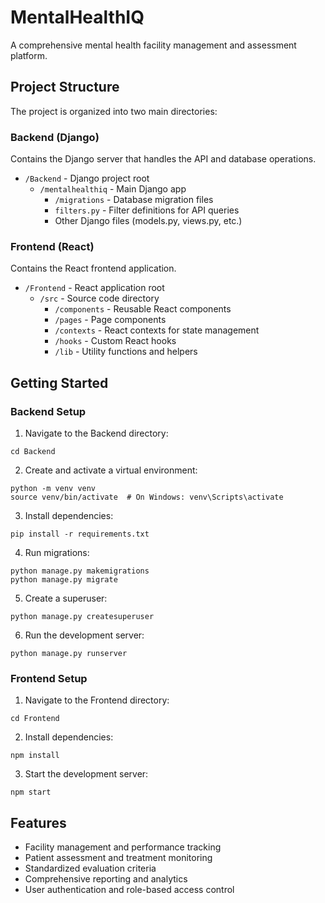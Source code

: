 
# MentalHealthIQ

A comprehensive mental health facility management and assessment platform.

## Project Structure

The project is organized into two main directories:

### Backend (Django)

Contains the Django server that handles the API and database operations.

- `/Backend` - Django project root
  - `/mentalhealthiq` - Main Django app
    - `/migrations` - Database migration files
    - `filters.py` - Filter definitions for API queries
    - Other Django files (models.py, views.py, etc.)

### Frontend (React)

Contains the React frontend application.

- `/Frontend` - React application root
  - `/src` - Source code directory
    - `/components` - Reusable React components
    - `/pages` - Page components
    - `/contexts` - React contexts for state management
    - `/hooks` - Custom React hooks
    - `/lib` - Utility functions and helpers

## Getting Started

### Backend Setup

1. Navigate to the Backend directory:
```
cd Backend
```

2. Create and activate a virtual environment:
```
python -m venv venv
source venv/bin/activate  # On Windows: venv\Scripts\activate
```

3. Install dependencies:
```
pip install -r requirements.txt
```

4. Run migrations:
```
python manage.py makemigrations
python manage.py migrate
```

5. Create a superuser:
```
python manage.py createsuperuser
```

6. Run the development server:
```
python manage.py runserver
```

### Frontend Setup

1. Navigate to the Frontend directory:
```
cd Frontend
```

2. Install dependencies:
```
npm install
```

3. Start the development server:
```
npm start
```

## Features

- Facility management and performance tracking
- Patient assessment and treatment monitoring
- Standardized evaluation criteria
- Comprehensive reporting and analytics
- User authentication and role-based access control
